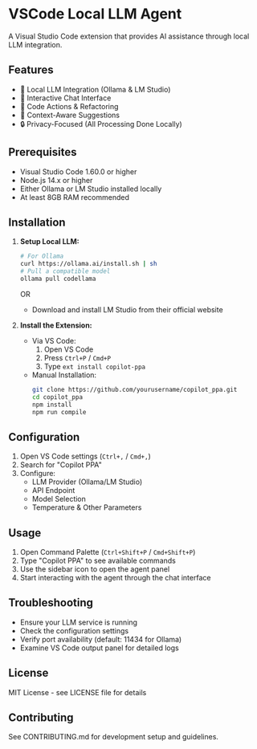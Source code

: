 # VSCode Local LLM Agent

A Visual Studio Code extension that provides AI assistance through local LLM integration.

## Features

- 🤖 Local LLM Integration (Ollama & LM Studio)
- 💬 Interactive Chat Interface
- 🔧 Code Actions & Refactoring
- 📝 Context-Aware Suggestions
- 🔒 Privacy-Focused (All Processing Done Locally)

## Prerequisites

- Visual Studio Code 1.60.0 or higher
- Node.js 14.x or higher
- Either Ollama or LM Studio installed locally
- At least 8GB RAM recommended

## Installation

1. **Setup Local LLM:**
   ```bash
   # For Ollama
   curl https://ollama.ai/install.sh | sh
   # Pull a compatible model
   ollama pull codellama
   ```
   OR
   - Download and install LM Studio from their official website

2. **Install the Extension:**
   - Via VS Code:
     1. Open VS Code
     2. Press `Ctrl+P` / `Cmd+P`
     3. Type `ext install copilot-ppa`
   - Manual Installation:
     ```bash
     git clone https://github.com/yourusername/copilot_ppa.git
     cd copilot_ppa
     npm install
     npm run compile
     ```

## Configuration

1. Open VS Code settings (`Ctrl+,` / `Cmd+,`)
2. Search for "Copilot PPA"
3. Configure:
   - LLM Provider (Ollama/LM Studio)
   - API Endpoint
   - Model Selection
   - Temperature & Other Parameters

## Usage

1. Open Command Palette (`Ctrl+Shift+P` / `Cmd+Shift+P`)
2. Type "Copilot PPA" to see available commands
3. Use the sidebar icon to open the agent panel
4. Start interacting with the agent through the chat interface

## Troubleshooting

- Ensure your LLM service is running
- Check the configuration settings
- Verify port availability (default: 11434 for Ollama)
- Examine VS Code output panel for detailed logs

## License

MIT License - see LICENSE file for details

## Contributing

See CONTRIBUTING.md for development setup and guidelines.
